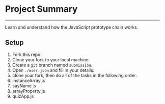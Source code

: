 # Project Summary
---
Learn and understand how the JavaScript prototype chain works.

## Setup

1. Fork this repo
2. Clone your fork to your local machine.
3. Create a `git` branch named `submission`.
4. Open `./user.json` and fill in your details.
5. clone your fork, then do all of the tasks in the following order.
  1. instanceArray.js
  2. sayName.js
  3. arrayProperty.js
  4. quizApp.js
